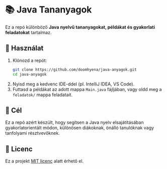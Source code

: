 # 📚 Java Tananyagok

Ez a repó különböző **Java nyelvű tananyagokat, példákat és gyakorlati feladatokat** tartalmaz.
## 🚀 Használat

1. Klónozd a repót:
   ```bash
   git clone https://github.com/doomhyena/java-anyagok.git
   cd java-anyagok
   ```
2. Nyisd meg a kedvenc IDE-ddel (pl. IntelliJ IDEA, VS Code).
3. Futtasd a példákat az adott mappa `Main.java` fájljában, vagy oldd meg a `feladatok/` mappa feladatait.

## 🎯 Cél

Ez a repó azért készült, hogy segítsen a Java nyelv elsajátításában gyakorlatorientált módon, különösen diákoknak, önálló tanulóknak vagy tanfolyami résztvevőknek.

## 📄 Licenc

Ez a projekt [MIT licenc](LICENSE) alatt érhető el.
